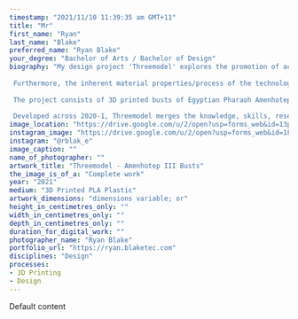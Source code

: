 ```yaml
---
timestamp: "2021/11/10 11:39:35 am GMT+11"
title: "Mr"
first_name: "Ryan"
last_name: "Blake"
preferred_name: "Ryan Blake"
your_degree: "Bachelor of Arts / Bachelor of Design"
biography: "My design project 'Threemodel' explores the promotion of accessibility and interactivity in the museum experience, by utilising 3D modelling and printing technologies. These techniques allow for a tangible experience with objects and artefacts, bringing them into the hands of the public, as part of interactive exhibits and outreach programs. 
 
 Furthermore, the inherent material properties/process of the technology allow exploration of ideas concerning the re-creation and rebuilding of damaged or delicate artefacts, providing a new life to the unseen or unknown aspects of history.
 
 The project consists of 3D printed busts of Egyptian Pharaoh Amenhotep III, in original, reconstructed, and interactive puzzle states. These works are also housed, along with process documentation and rationale, in website form.
 
 Developed across 2020-1, Threemodel merges the knowledge, skills, research and interest I have acquired across the fields of Digital Humanities and Design during my studies."
image_location: "https://drive.google.com/u/2/open?usp=forms_web&id=13p9r3_uq0SA9AF-VtH-fKbhfkned7qmt"
instagram_image: "https://drive.google.com/u/2/open?usp=forms_web&id=1F6IzgJdRf8QTRZzjg32Bh6y5HXpwl22p"
instagram: "@rblak_e"
image_caption: ""
name_of_photographer: ""
artwork_title: "Threemodel - Amenhotep III Busts"
the_image_is_of_a: "Complete work"
year: "2021"
medium: "3D Printed PLA Plastic"
artwork_dimensions: "dimensions variable; or"
height_in_centimetres_only: ""
width_in_centimetres_only: ""
depth_in_centimetres_only: ""
duration_for_digital_work: ""
photographer_name: "Ryan Blake"
portfolio_url: "https://ryan.blaketec.com"
disciplines: "Design"
processes:
- 3D Printing
- Design
---
```


Default content
